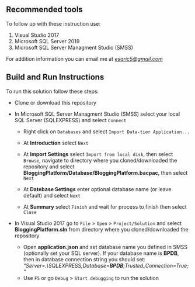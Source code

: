 ## Recommended tools
To follow up with these instruction use:
1. Visual Studio 2017
1. Microsoft SQL Server 2019
1. Microsoft SQL Server Managment Studio (SMSS)

For addition information you can email me at *esaric5@gmail.com*
## Build and Run Instructions
To run this solution follow these steps:

* Clone or download this repository

* In Microsoft SQL Server Managment Studio (SMSS) select your local SQL Server (SQLEXPRESS) and select `Connect`

   * Right click on `Databases` and select `Import Data-tier Application...`
   
   * At **Introduction** select `Next`
   
   * At **Import Settings** select `Import from local disk`, then select `Browse`, navigate to directory where you cloned/downloaded the repository and select **BloggingPlatform/Database/BloggingPlatform.bacpac**, then select `Next` 
   
   * At **Datebase Settings** enter optional database name (or leave default) and select `Next`
   
   * At **Summary** select `Finish` and wait for process to finish then select `Close`

* In Visual Studio 2017 go to `File` > `Open` > `Project/Solution` and select **BloggingPlatform.sln** from directory where you cloned/downloaded the repository

   * Open **application.json** and set database name you defined in SMSS (optionally set your SQL server). If your database name is **BPDB**, then in database connection string you should set: *"Server=.\\SQLEXPRESS;Database=__BPDB__;Trusted_Connection=True;"*
   * Use `F5` or go `Debug` > `Start debugging` to run the solution
